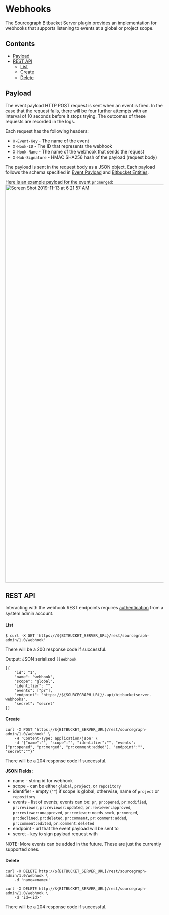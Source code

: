 # Webhooks
The Sourcegraph Bitbucket Server plugin provides an implementation for webhooks that supports listening to events at a global or project scope.

## Contents
- [Payload](#payload)
- [REST API](#rest-api)
    * [List](#list)
    * [Create](#create)
    * [Delete](#delete)

## Payload
The event payload HTTP POST request is sent when an event is fired. In the case that the request fails, there will be four further attempts with an interval of 10 seconds before it stops trying. The outcomes of these requests are recorded in the logs.

Each request has the following headers:
- `X-Event-Key` - The name of the event
- `X-Hook-ID` - The ID that represents the webhook
- `X-Hook-Name` - The name of the webhook that sends the request
- `X-Hub-Signature` - HMAC SHA256 hash of the payload (request body)

The payload is sent in the request body as a JSON object. Each payload follows the schema specified in [Event Payload](https://confluence.atlassian.com/bitbucketserver0516/event-payload-966061436.html?utm_campaign=in-app-help&utm_medium=in-app-help&utm_source=stash#Eventpayload-repositoryevents) and [Bitbucket Entities](https://docs.atlassian.com/bitbucket-server/docs/5.16.0/reference/javascript/JSON.html).

Here is an example payload for the event `pr:merged`:
<img width="1266" alt="Screen Shot 2019-11-13 at 6 21 57 AM" src="https://user-images.githubusercontent.com/3507526/68772049-fc7a3480-05dd-11ea-9676-707b40fd3daf.png">


## REST API
Interacting with the webhook REST endpoints requires [authentication](https://developer.atlassian.com/server/bitbucket/how-tos/example-basic-authentication/) from a system admin account.

#### List
```
$ curl -X GET 'https://${BITBUCKET_SERVER_URL}/rest/sourcegraph-admin/1.0/webhook'
```
There will be a 200 response code if successful.

Output: JSON serialized `[]Webhook`  
```
[{
    "id": "1",
    "name": "webhook",
    "scope": "global",
    "identifier": "",
    "events": ["pr"],
    "endpoint": "https://${SOURCEGRAPH_URL}/.api/bitbucketserver-webhooks",
    "secret": "secret"
}]
```

#### Create
```
curl -X POST 'https://${BITBUCKET_SERVER_URL}/rest/sourcegraph-admin/1.0/webhook' \
    -H 'Content-Type: application/json' \
    -d '{"name":"", "scope":"", "identifier":"", "events":["pr:opened", "pr:merged", "pr:comment:added"], "endpoint":"", "secret":""}'
```
There will be a 204 response code if successful.  

**JSON Fields:**
* name - string id for webhook
* scope - can be either `global`, `project`, or `repository`
* identifier - empty (`""`) if scope is global, otherwise, name of `project` or `repository`
* events - list of events; events can be: `pr`, `pr:opened`, `pr:modified`, `pr:reviewer`, `pr:reviewer:updated`, `pr:reviewer:approved`, `pr:reviewer:unapproved`, `pr:reviewer:needs_work`, `pr:merged`, `pr:declined`, `pr:deleted`, `pr:comment`, `pr:comment:added`, `pr:comment:edited`, `pr:comment:deleted`
* endpoint - url that the event payload will be sent to
* secret - key to sign payload request with

NOTE: More events can be added in the future. These are just the currently supported ones.

#### Delete
```
curl -X DELETE http://${BITBUCKET_SERVER_URL}/rest/sourcegraph-admin/1.0/webhook \
    -d 'name=<name>'
```
```
curl -X DELETE http://${BITBUCKET_SERVER_URL}/rest/sourcegraph-admin/1.0/webhook \
    -d 'id=<id>'
```
There will be a 204 response code if successful.
